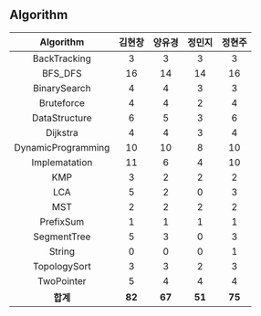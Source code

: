 ## Algorithm
|    Algorithm    | 김현창 | 양유경 | 정민지 | 정현주 |
| :-------------: | :----: | :----: | :----: | :----: |
|BackTracking|3|3|3|3|
|BFS_DFS|16|14|14|16|
|BinarySearch|4|4|3|3|
|Bruteforce|4|4|2|4|
|DataStructure|6|5|3|6|
|Dijkstra|4|4|3|4|
|DynamicProgramming|10|10|8|10|
|Implematation|11|6|4|10|
|KMP|3|2|2|2|
|LCA|5|2|0|3|
|MST|2|2|2|2|
|PrefixSum|1|1|1|1|
|SegmentTree|5|3|0|3|
|String|0|0|0|1|
|TopologySort|3|3|2|3|
|TwoPointer|5|4|4|4|
| **합계** | **82**|**67**|**51**|**75**|

